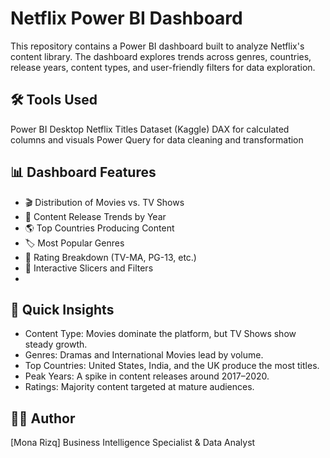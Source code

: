 # Netflix Power BI Dashboard

This repository contains a Power BI dashboard built to analyze Netflix's content library. The dashboard explores trends across genres, countries, release years, content types, and user-friendly filters for data exploration.


## 🛠️ Tools Used
Power BI Desktop
Netflix Titles Dataset (Kaggle)
DAX for calculated columns and visuals
Power Query for data cleaning and transformation


## 📊 Dashboard Features

- 🎬 Distribution of Movies vs. TV Shows
- 📅 Content Release Trends by Year
- 🌎 Top Countries Producing Content
- 🏷️ Most Popular Genres
- 🔞 Rating Breakdown (TV-MA, PG-13, etc.)
- 🧭 Interactive Slicers and Filters
- 

## 🚀 Quick Insights

- Content Type: Movies dominate the platform, but TV Shows show steady growth.
- Genres: Dramas and International Movies lead by volume.
- Top Countries: United States, India, and the UK produce the most titles.
- Peak Years: A spike in content releases around 2017–2020.
- Ratings: Majority content targeted at mature audiences.
  

## 🙋‍♀️ Author

[Mona Rizq]
Business Intelligence Specialist & Data Analyst
